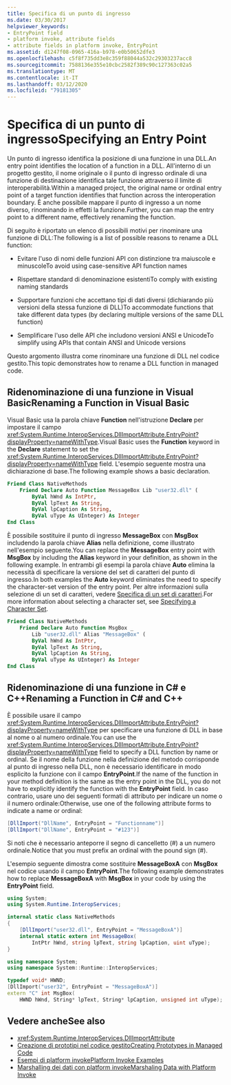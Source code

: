 ```yaml
---
title: Specifica di un punto di ingresso
ms.date: 03/30/2017
helpviewer_keywords:
- EntryPoint field
- platform invoke, attribute fields
- attribute fields in platform invoke, EntryPoint
ms.assetid: d1247f08-0965-416a-b978-e0b50652dfe3
ms.openlocfilehash: c5f8f735dd3e8c359f88044a532c29303237acc8
ms.sourcegitcommit: 7588136e355e10cbc2582f389c90c127363c02a5
ms.translationtype: MT
ms.contentlocale: it-IT
ms.lasthandoff: 03/12/2020
ms.locfileid: "79181305"
---
```

# <a name="specifying-an-entry-point"></a><span data-ttu-id="340c5-102">Specifica di un punto di ingresso</span><span class="sxs-lookup"><span data-stu-id="340c5-102">Specifying an Entry Point</span></span>

<span data-ttu-id="340c5-103">Un punto di ingresso identifica la posizione di una funzione in una DLL.</span><span class="sxs-lookup"><span data-stu-id="340c5-103">An entry point identifies the location of a function in a DLL.</span></span> <span data-ttu-id="340c5-104">All'interno di un progetto gestito, il nome originale o il punto di ingresso ordinale di una funzione di destinazione identifica tale funzione attraverso il limite di interoperabilità.</span><span class="sxs-lookup"><span data-stu-id="340c5-104">Within a managed project, the original name or ordinal entry point of a target function identifies that function across the interoperation boundary.</span></span> <span data-ttu-id="340c5-105">È anche possibile mappare il punto di ingresso a un nome diverso, rinominando in effetti la funzione.</span><span class="sxs-lookup"><span data-stu-id="340c5-105">Further, you can map the entry point to a different name, effectively renaming the function.</span></span>  
  
 <span data-ttu-id="340c5-106">Di seguito è riportato un elenco di possibili motivi per rinominare una funzione di DLL:</span><span class="sxs-lookup"><span data-stu-id="340c5-106">The following is a list of possible reasons to rename a DLL function:</span></span>  
  
- <span data-ttu-id="340c5-107">Evitare l'uso di nomi delle funzioni API con distinzione tra maiuscole e minuscole</span><span class="sxs-lookup"><span data-stu-id="340c5-107">To avoid using case-sensitive API function names</span></span>  
  
- <span data-ttu-id="340c5-108">Rispettare standard di denominazione esistenti</span><span class="sxs-lookup"><span data-stu-id="340c5-108">To comply with existing naming standards</span></span>  
  
- <span data-ttu-id="340c5-109">Supportare funzioni che accettano tipi di dati diversi (dichiarando più versioni della stessa funzione di DLL)</span><span class="sxs-lookup"><span data-stu-id="340c5-109">To accommodate functions that take different data types (by declaring multiple versions of the same DLL function)</span></span>  
  
- <span data-ttu-id="340c5-110">Semplificare l'uso delle API che includono versioni ANSI e Unicode</span><span class="sxs-lookup"><span data-stu-id="340c5-110">To simplify using APIs that contain ANSI and Unicode versions</span></span>  
  
 <span data-ttu-id="340c5-111">Questo argomento illustra come rinominare una funzione di DLL nel codice gestito.</span><span class="sxs-lookup"><span data-stu-id="340c5-111">This topic demonstrates how to rename a DLL function in managed code.</span></span>  
  
## <a name="renaming-a-function-in-visual-basic"></a><span data-ttu-id="340c5-112">Ridenominazione di una funzione in Visual Basic</span><span class="sxs-lookup"><span data-stu-id="340c5-112">Renaming a Function in Visual Basic</span></span>  

<span data-ttu-id="340c5-113">Visual Basic usa la parola chiave **Function** nell'istruzione **Declare** per impostare il campo <xref:System.Runtime.InteropServices.DllImportAttribute.EntryPoint?displayProperty=nameWithType>.</span><span class="sxs-lookup"><span data-stu-id="340c5-113">Visual Basic uses the **Function** keyword in the **Declare** statement to set the <xref:System.Runtime.InteropServices.DllImportAttribute.EntryPoint?displayProperty=nameWithType> field.</span></span> <span data-ttu-id="340c5-114">L'esempio seguente mostra una dichiarazione di base.</span><span class="sxs-lookup"><span data-stu-id="340c5-114">The following example shows a basic declaration.</span></span>  
  
```vb
Friend Class NativeMethods
    Friend Declare Auto Function MessageBox Lib "user32.dll" (
        ByVal hWnd As IntPtr,
        ByVal lpText As String,
        ByVal lpCaption As String,
        ByVal uType As UInteger) As Integer
End Class
```
  
<span data-ttu-id="340c5-115">È possibile sostituire il punto di ingresso **MessageBox** con **MsgBox** includendo la parola chiave **Alias** nella definizione, come illustrato nell'esempio seguente.</span><span class="sxs-lookup"><span data-stu-id="340c5-115">You can replace the **MessageBox** entry point with **MsgBox** by including the **Alias** keyword in your definition, as shown in the following example.</span></span> <span data-ttu-id="340c5-116">In entrambi gli esempi la parola chiave **Auto** elimina la necessità di specificare la versione del set di caratteri del punto di ingresso.</span><span class="sxs-lookup"><span data-stu-id="340c5-116">In both examples the **Auto** keyword eliminates the need to specify the character-set version of the entry point.</span></span> <span data-ttu-id="340c5-117">Per altre informazioni sulla selezione di un set di caratteri, vedere [Specifica di un set di caratteri](specifying-a-character-set.md).</span><span class="sxs-lookup"><span data-stu-id="340c5-117">For more information about selecting a character set, see [Specifying a Character Set](specifying-a-character-set.md).</span></span>  
  
```vb
Friend Class NativeMethods
    Friend Declare Auto Function MsgBox _
        Lib "user32.dll" Alias "MessageBox" (
        ByVal hWnd As IntPtr,
        ByVal lpText As String,
        ByVal lpCaption As String,
        ByVal uType As UInteger) As Integer
End Class
```
  
## <a name="renaming-a-function-in-c-and-c"></a><span data-ttu-id="340c5-118">Ridenominazione di una funzione in C# e C++</span><span class="sxs-lookup"><span data-stu-id="340c5-118">Renaming a Function in C# and C++</span></span>  
 <span data-ttu-id="340c5-119">È possibile usare il campo <xref:System.Runtime.InteropServices.DllImportAttribute.EntryPoint?displayProperty=nameWithType> per specificare una funzione di DLL in base al nome o al numero ordinale.</span><span class="sxs-lookup"><span data-stu-id="340c5-119">You can use the <xref:System.Runtime.InteropServices.DllImportAttribute.EntryPoint?displayProperty=nameWithType> field to specify a DLL function by name or ordinal.</span></span> <span data-ttu-id="340c5-120">Se il nome della funzione nella definizione del metodo corrisponde al punto di ingresso nella DLL, non è necessario identificare in modo esplicito la funzione con il campo **EntryPoint**.</span><span class="sxs-lookup"><span data-stu-id="340c5-120">If the name of the function in your method definition is the same as the entry point in the DLL, you do not have to explicitly identify the function with the **EntryPoint** field.</span></span> <span data-ttu-id="340c5-121">In caso contrario, usare uno dei seguenti formati di attributo per indicare un nome o il numero ordinale:</span><span class="sxs-lookup"><span data-stu-id="340c5-121">Otherwise, use one of the following attribute forms to indicate a name or ordinal:</span></span>  
  
```csharp
[DllImport("DllName", EntryPoint = "Functionname")]
[DllImport("DllName", EntryPoint = "#123")]
```
  
 <span data-ttu-id="340c5-122">Si noti che è necessario anteporre il segno di cancelletto (#) a un numero ordinale.</span><span class="sxs-lookup"><span data-stu-id="340c5-122">Notice that you must prefix an ordinal with the pound sign (#).</span></span>  
  
 <span data-ttu-id="340c5-123">L'esempio seguente dimostra come sostituire **MessageBoxA** con **MsgBox** nel codice usando il campo **EntryPoint**.</span><span class="sxs-lookup"><span data-stu-id="340c5-123">The following example demonstrates how to replace **MessageBoxA** with **MsgBox** in your code by using the **EntryPoint** field.</span></span>  
  
```csharp
using System;
using System.Runtime.InteropServices;

internal static class NativeMethods
{
    [DllImport("user32.dll", EntryPoint = "MessageBoxA")]
    internal static extern int MessageBox(
        IntPtr hWnd, string lpText, string lpCaption, uint uType);
}
```
  
```cpp
using namespace System;
using namespace System::Runtime::InteropServices;

typedef void* HWND;
[DllImport("user32", EntryPoint = "MessageBoxA")]
extern "C" int MsgBox(
    HWND hWnd, String* lpText, String* lpCaption, unsigned int uType);
```
  
## <a name="see-also"></a><span data-ttu-id="340c5-124">Vedere anche</span><span class="sxs-lookup"><span data-stu-id="340c5-124">See also</span></span>

- <xref:System.Runtime.InteropServices.DllImportAttribute>
- [<span data-ttu-id="340c5-125">Creazione di prototipi nel codice gestito</span><span class="sxs-lookup"><span data-stu-id="340c5-125">Creating Prototypes in Managed Code</span></span>](creating-prototypes-in-managed-code.md)
- [<span data-ttu-id="340c5-126">Esempi di platform invoke</span><span class="sxs-lookup"><span data-stu-id="340c5-126">Platform Invoke Examples</span></span>](platform-invoke-examples.md)
- [<span data-ttu-id="340c5-127">Marshalling dei dati con platform invoke</span><span class="sxs-lookup"><span data-stu-id="340c5-127">Marshaling Data with Platform Invoke</span></span>](marshaling-data-with-platform-invoke.md)
